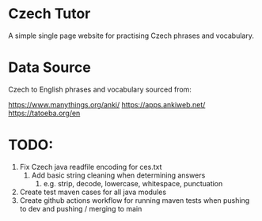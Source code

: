 # Czech Tutor

A simple single page website for practising Czech phrases and vocabulary.

# Data Source

Czech to English phrases and vocabulary sourced from:

https://www.manythings.org/anki/
https://apps.ankiweb.net/
https://tatoeba.org/en

# TODO:
1. Fix Czech java readfile encoding for ces.txt
   1. Add basic string cleaning when determining answers 
      1. e.g. strip, decode, lowercase, whitespace, punctuation
2. Create test maven cases for all java modules
3. Create github actions workflow for running maven tests when pushing to dev and pushing / merging to main
